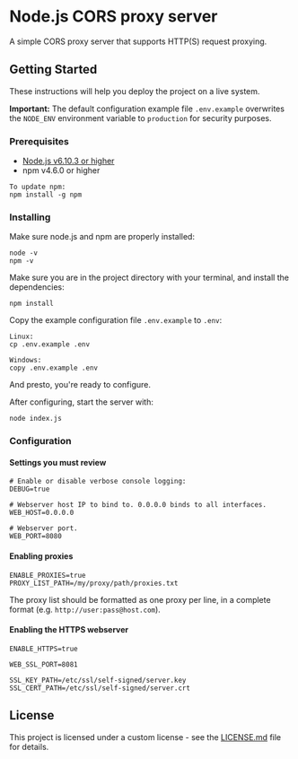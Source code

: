 # Node.js CORS proxy server

A simple CORS proxy server that supports HTTP(S) request proxying.

## Getting Started

These instructions will help you deploy the project on a live system.

**Important:** The default configuration example file `.env.example` overwrites the `NODE_ENV` environment variable to `production` for security purposes.

### Prerequisites

* [Node.js v6.10.3 or higher](https://nodejs.org/en/)
* npm v4.6.0 or higher

```
To update npm:
npm install -g npm
```

### Installing

Make sure node.js and npm are properly installed:

```
node -v
npm -v
```

Make sure you are in the project directory with your terminal, and install the dependencies:

```
npm install
```

Copy the example configuration file `.env.example` to `.env`:

```
Linux:
cp .env.example .env

Windows:
copy .env.example .env
```

And presto, you're ready to configure.

After configuring, start the server with:
```
node index.js
```

### Configuration

#### Settings you must review
```
# Enable or disable verbose console logging:
DEBUG=true

# Webserver host IP to bind to. 0.0.0.0 binds to all interfaces.
WEB_HOST=0.0.0.0

# Webserver port.
WEB_PORT=8080
```

#### Enabling proxies
```
ENABLE_PROXIES=true
PROXY_LIST_PATH=/my/proxy/path/proxies.txt
```
The proxy list should be formatted as one proxy per line, in a complete format (e.g. `http://user:pass@host.com`).

#### Enabling the HTTPS webserver
```
ENABLE_HTTPS=true

WEB_SSL_PORT=8081

SSL_KEY_PATH=/etc/ssl/self-signed/server.key
SSL_CERT_PATH=/etc/ssl/self-signed/server.crt
```

## License

This project is licensed under a custom license - see the [LICENSE.md](LICENSE.md) file for details.

